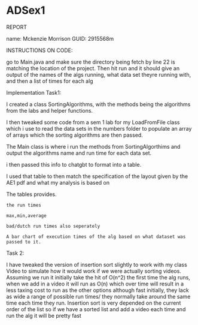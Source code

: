 # ADSex1

REPORT

name: Mckenzie Morrison
GUID: 2915568m


INSTRUCTIONS ON CODE:

go to Main.java and make sure the directory being fetch by line 22 is matching the location of the project. Then hit run and it should give an output of the names of the algs running, what data set theyre running with, and then a list of times for each alg


Implementation Task1:

I created a class SortingAlgorithms, with the methods being the algorithms from the labs and helper functions.

I then tweaked some code from a sem 1 lab for my LoadFromFile class which i use to read the data sets in the numbers folder to populate an array of arrays which the sorting algorithms are then passed.

The Main class is where i run the methods from SortingAlgorthims and output the algorithms name and run time for each data set.

i then passed this info to chatgbt to format into a table.

I used that table to then match the specification of the layout given by the AE1 pdf and what my analysis is based on

The tables provides.

    the run times

    max,min,average

    bad/dutch run times also seperately

    A bar chart of execution times of the alg based on what dataset was passed to it.


Task 2:

I have tweaked the version of insertion sort slightly to work with my class Video to simulate how it would work if we were actually sorting videos. Assuming we run it initially take the hit of O(n^2) the first time the alg runs, when we add in a video it will run as  O(n) which over time will result in a less taxing cost to run as the other options although fast initially, they lack as wide a range of possible run times/ they normally take around the same time each time they run. Insertion sort is very depended on the current order of the list so if we have a sorted list and add a video each time and run the alg it will be pretty fast
